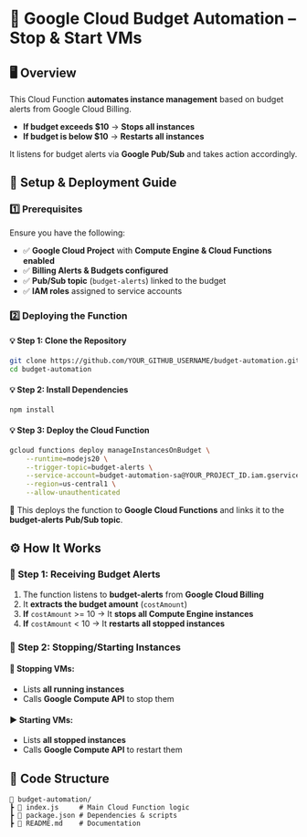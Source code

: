 # 📌 Google Cloud Budget Automation – Stop & Start VMs

## 🖥️ Overview

This Cloud Function **automates instance management** based on budget alerts from Google Cloud Billing.

- **If budget exceeds $10** → **Stops all instances**
- **If budget is below $10** → **Restarts all instances**

It listens for budget alerts via **Google Pub/Sub** and takes action accordingly.

## 🚀 Setup & Deployment Guide

### 1️⃣ Prerequisites

Ensure you have the following:

- ✅ **Google Cloud Project** with **Compute Engine & Cloud Functions enabled**
- ✅ **Billing Alerts & Budgets configured**
- ✅ **Pub/Sub topic** (`budget-alerts`) linked to the budget
- ✅ **IAM roles** assigned to service accounts

### 2️⃣ Deploying the Function

#### 💡 Step 1: Clone the Repository

```sh
git clone https://github.com/YOUR_GITHUB_USERNAME/budget-automation.git
cd budget-automation
```

#### 💡 Step 2: Install Dependencies

```sh
npm install
```

#### 💡 Step 3: Deploy the Cloud Function

```sh
gcloud functions deploy manageInstancesOnBudget \
    --runtime=nodejs20 \
    --trigger-topic=budget-alerts \
    --service-account=budget-automation-sa@YOUR_PROJECT_ID.iam.gserviceaccount.com \
    --region=us-central1 \
    --allow-unauthenticated
```

🚀 This deploys the function to **Google Cloud Functions** and links it to the **budget-alerts Pub/Sub topic**.

## ⚙️ How It Works

### 🔹 Step 1: Receiving Budget Alerts

1. The function listens to **budget-alerts** from **Google Cloud Billing**
2. It **extracts the budget amount** (`costAmount`)
3. **If** `costAmount` >= 10 → It **stops all Compute Engine instances**
4. **If** `costAmount` < 10 → It **restarts all stopped instances**

### 🔹 Step 2: Stopping/Starting Instances

#### 🔴 Stopping VMs:

- Lists **all running instances**
- Calls **Google Compute API** to stop them

#### ▶️ Starting VMs:

- Lists **all stopped instances**
- Calls **Google Compute API** to restart them

## 📜 Code Structure

```
📂 budget-automation/
┣ 📜 index.js     # Main Cloud Function logic
┣ 📜 package.json # Dependencies & scripts
┣ 📜 README.md    # Documentation
```
